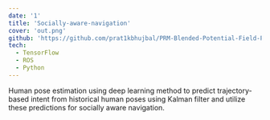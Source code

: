 ```yaml
---
date: '1'
title: 'Socially-aware-navigation'
cover: 'out.png'
github: 'https://github.com/prat1kbhujbal/PRM-Blended-Potential-Field-Path-Planning'
tech:
  - TensorFlow
  - ROS
  - Python
---
```

Human pose estimation using deep learning method to predict trajectory-based intent from historical human poses using Kalman filter and utilize these predictions for socially aware navigation. 